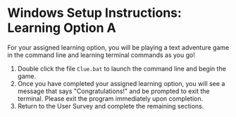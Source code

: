 # Windows Setup Instructions: Learning Option A

For your assigned learning option, you will be playing a text adventure game in the command line and learning terminal commands as you go!

1. Double click the file `Clue.bat` to launch the command line and begin the game.
2. Once you have completed your assigned learning option, you will see a message that says "Congratulations!" and be prompted to exit the terminal. Please exit the program immediately upon completion.
3. Return to the User Survey and complete the remaining sections.

